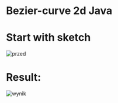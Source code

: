 # Bezier-curve  2d Java
# Start with sketch 
![przed](https://user-images.githubusercontent.com/72127610/112198008-f9994600-8c0c-11eb-87c2-bfc2519da0b1.jpg)

# Result:
![wynik](https://user-images.githubusercontent.com/72127610/112197541-7d9efe00-8c0c-11eb-8ef1-c90d2ac6b4ec.jpg)

